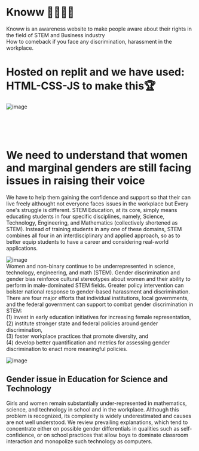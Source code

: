 <h1> Knoww 🌈💖✨🦋</h1>
Knoww is an awareness website to make people aware about their rights in the field of STEM and Business industry
<br>
How to comeback if you face any discrimination, harassment in the workplace.
<br>
<h1> Hosted on replit and we have used: HTML-CSS-JS to make this🏆</h1>

![image](https://user-images.githubusercontent.com/59393136/144759460-a39f66d4-619a-4040-a263-eb53eb11f635.png)

<br>
<br>
<br>
<h1>
  We need to understand that women and marginal genders are still facing issues in raising their voice </h1>
  We have to help them gaining the confidence and support so that their can live freely althought not everyone faces issues in the workplace but Every one's struggle is different.
    <br.
      <br>
         STEM Education, at its core, simply means educating students in four specific disciplines, namely, Science, Technology, Engineering, and Mathematics (collectively shortened as STEM). Instead of training students in any one of these domains, STEM combines all four in an interdisciplinary and applied approach, so as to better equip students to have a career and considering real-world applications.
           <br>

![image](https://user-images.githubusercontent.com/59393136/144759513-39b2e98b-ec47-420d-9e8d-971eb6d2c4b1.png)
<br>
Women and non-binary continue to be underrepresented in science, technology, engineering, and math (STEM). Gender discrimination and gender bias reinforce cultural stereotypes about women and their ability to perform in male-dominated STEM fields. Greater policy intervention can bolster national response to gender-based harassment and discrimination. There are four major efforts that individual institutions, local governments, and the federal government can support to combat gender discrimination in STEM:
<br>(1) invest in early education initiatives for increasing female representation,
<br>
(2) institute stronger state and federal policies around gender discrimination,
<br> (3) foster workplace practices that promote diversity, and
<br>(4) develop better quantification and metrics for assessing gender discrimination to enact more meaningful policies.

![image](https://user-images.githubusercontent.com/59393136/144759619-ca1c7fa3-4bca-4197-ae36-aa3fecc80107.png)

<h2>
    Gender issue in Education for Science and Technology
    </h2>
<div id="demobox"padding: 10px; border: 8px solid #Dd3d41;">
    <p>
      Girls and women remain substantially under-represented in mathematics, science, and technology in school and in the workplace. Although this problem is recognized, its complexity is widely underestimated and causes are not well understood. We review prevailing explanations, which tend to concentrate either on possible gender differentials in qualities such as self-confidence, or on school practices that allow boys to dominate classroom interaction and monopolize such technology as computers.
    </p>
    </div>
    <br>
    <br>
